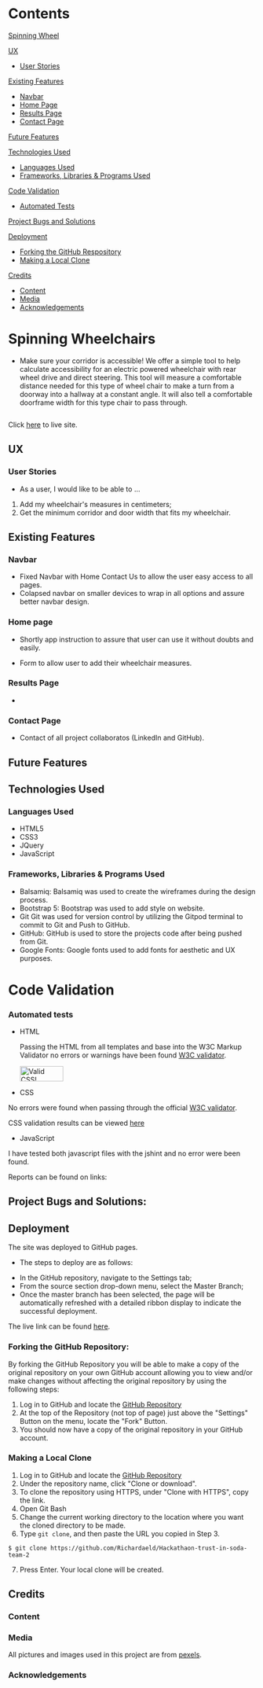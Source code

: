 # Contents
[Spinning Wheel](#spinning-wheelchairs)

[UX](#ux)
+ [User Stories](#user-stories)

[Existing Features](#existing-features)
+ [Navbar](#navbar)
+ [Home Page](#home-page)
+ [Results Page](#results-page)
+ [Contact Page](#contact-page)

[Future Features](#future-features)

[Technologies Used](#technologies-used)
+ [Languages Used](#languages-used)
+ [Frameworks, Libraries & Programs Used](#frameworks,-libraries-&-programs-used)

[Code Validation](#code-validation)
+ [Automated Tests](#automated-tests)

[Project Bugs and Solutions](#project-bugs-and-solutions)

[Deployment](#deployment)
+ [Forking the GitHub Respository](#forking-the-github-respository)
+ [Making a Local Clone](#making-a-locol-clone)

[Credits](#credits)
+ [Content](#content)
+ [Media](#media)
+ [Acknowledgements](#acknowledgements)

# Spinning Wheelchairs
+ Make sure your corridor is accessible! We offer a simple tool to help calculate accessibility for an electric powered wheelchair with rear wheel drive and direct steering. This tool will measure a comfortable distance needed for this type of wheel chair to make a turn from a doorway into a hallway at a constant angle. It will also tell a comfortable doorframe width for this type chair to pass through.

<img src=""> 

Click [here](https://richardaeld.github.io/Hackathaon-trust-in-soda-team-2/) to live site.  

## UX

### User Stories

+ As a user, I would like to be able to …

1. Add my wheelchair's measures in centimeters;
2. Get the minimum corridor and door width that fits my wheelchair. 

## Existing Features 

### Navbar 

+ Fixed Navbar with Home Contact Us to allow the user easy access to all pages. 
+ Colapsed navbar on smaller devices to wrap in all options and assure better navbar design.

### Home page 

+ Shortly app instruction to assure that user can use it without doubts and easily. 

+ Form to allow user to add their wheelchair measures. 


### Results Page 

+

### Contact Page

+ Contact of all project collaboratos (LinkedIn and GitHub).

## Future Features 

## Technologies Used

### Languages Used

   + HTML5
   + CSS3
   + JQuery
   + JavaScript

 ### Frameworks, Libraries & Programs Used

+ Balsamiq:
    Balsamiq was used to create the wireframes during the design process.
+ Bootstrap 5:
    Bootstrap was used to add style on website.
+ Git
    Git was used for version control by utilizing the Gitpod terminal to commit to Git and Push to GitHub.
+ GitHub:
    GitHub is used to store the projects code after being pushed from Git.
+ Google Fonts:
    Google fonts used to add fonts for aesthetic and UX purposes.

# Code Validation

### Automated tests

+ HTML

  Passing the HTML from all templates and base into the W3C Markup Validator no errors or warnings have been found [W3C validator](https://validator.w3.org/).
  
  <a href="http://jigsaw.w3.org/css-validator/check/referer">
        <img style="border:0;width:88px;height:31px"
            src="http://jigsaw.w3.org/css-validator/images/vcss"
            alt="Valid CSS!" />
    </a>

+ CSS

No errors were found when passing through the official [W3C validator](https://jigsaw.w3.org/css-validator/). 

CSS validation results can be viewed [here]()

+ JavaScript

I have tested both javascript files with the jshint and no error were been found. 

Reports can be found on links:

## Project Bugs and Solutions:


## Deployment

 The site was deployed to GitHub pages. 
 
 * The steps to deploy are as follows: 

  - In the GitHub repository, navigate to the Settings tab; 
  - From the source section drop-down menu, select the Master Branch;
  - Once the master branch has been selected, the page will be automatically refreshed with a detailed ribbon display to indicate the successful deployment. 

The live link can be found [here](https://github.com/Richardaeld/Hackathaon-trust-in-soda-team-2).

### Forking the GitHub Repository:

By forking the GitHub Repository you will be able to make a copy of the original repository on your own GitHub account allowing you to view and/or make changes without affecting the original repository by using the following steps:

1. Log in to GitHub and locate the [GitHub Repository](https://github.com/Richardaeld/Hackathaon-trust-in-soda-team-2)
2. At the top of the Repository (not top of page) just above the "Settings" Button on the menu, locate the "Fork" Button.
3. You should now have a copy of the original repository in your GitHub account.

### Making a Local Clone

1. Log in to GitHub and locate the [GitHub Repository](https://github.com/Richardaeld/Hackathaon-trust-in-soda-team-2)
2. Under the repository name, click "Clone or download".
3. To clone the repository using HTTPS, under "Clone with HTTPS", copy the link.
4. Open Git Bash
5. Change the current working directory to the location where you want the cloned directory to be made.
6. Type `git clone`, and then paste the URL you copied in Step 3.

```
$ git clone https://github.com/Richardaeld/Hackathaon-trust-in-soda-team-2
```

7. Press Enter. Your local clone will be created.

## Credits 

### Content



### Media

All pictures and images used in this project are from [pexels](https://www.pexels.com/).


### Acknowledgements

